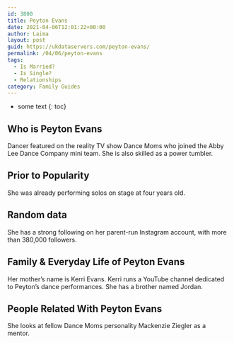 ```yaml
---
id: 3800
title: Peyton Evans
date: 2021-04-06T12:01:22+00:00
author: Laima
layout: post
guid: https://ukdataservers.com/peyton-evans/
permalink: /04/06/peyton-evans
tags:
  - Is Married?
  - Is Single?
  - Relationships
category: Family Guides
---
```


* some text
{: toc}


## Who is Peyton Evans
                  
                  
                  
Dancer featured on the reality TV show Dance Moms who joined the Abby Lee Dance Company mini team. She is also skilled as a power tumbler. 
                  
              
            
              
            
                
                
                
## Prior to Popularity
                  
                  
                  
She was already performing solos on stage at four years old. 
                  
              
            
              
            
                
                
                
## Random data
                  
                  
                  
She has a strong following on her parent-run Instagram account, with more than 380,000 followers. 
                  
              
            
              
            
                
                
                
## Family & Everyday Life of Peyton Evans
                  
                  
                  
Her mother&#8217;s name is Kerri Evans. Kerri runs a YouTube channel dedicated to Peyton&#8217;s dance performances. She has a brother named Jordan.  
                  
              
            
              
            
                
                
                
## People Related With Peyton Evans
                  
                  
                  
She looks at fellow Dance Moms personality Mackenzie Ziegler as a mentor. 
                  
              
            
              
            
                
              
            
              
              
            
            
              
            
          
          
          
